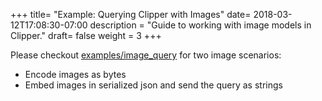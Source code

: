 +++
title= "Example: Querying Clipper with Images"
date= 2018-03-12T17:08:30-07:00
description = "Guide to working with image models in Clipper."
draft= false
weight = 3
+++

Please checkout [examples/image_query](https://github.com/ucbrise/clipper/blob/develop/examples/image_query/example.md) for two image scenarios:

- Encode images as bytes
- Embed images in serialized json and send the query as strings